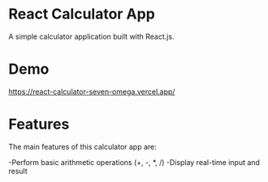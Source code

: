 # React Calculator App

A simple calculator application built with React.js.

# Demo

https://react-calculator-seven-omega.vercel.app/

# Features

The main features of this calculator app are:

-Perform basic arithmetic operations (+, -, *, /)
-Display real-time input and result
